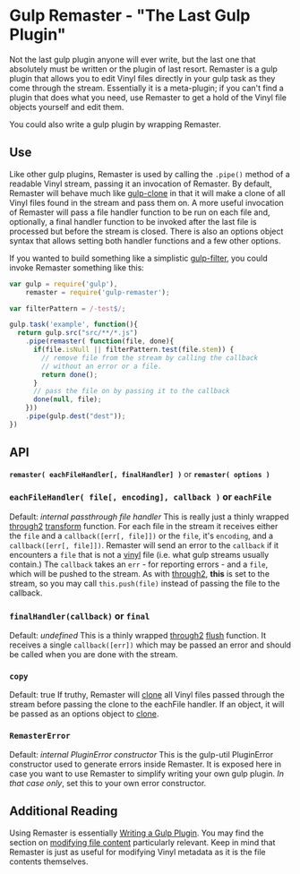 # Gulp Remaster - "The Last Gulp Plugin"
Not the last gulp plugin anyone will ever write, but the last one that absolutely
must be written or the plugin of last resort. Remaster is a gulp plugin that
allows you to edit Vinyl files directly in your gulp task as they come through
the stream. Essentially it is a meta-plugin; if you can't find a plugin that
does what you need, use Remaster to get a hold of the Vinyl file objects
yourself and edit them.

You could also write a gulp plugin by wrapping Remaster.

## Use
Like other gulp plugins, Remaster is used by calling the `.pipe()` method of a
readable Vinyl stream, passing it an invocation of Remaster. By default, Remaster
will behave much like [gulp-clone](https://github.com/mariocasciaro/gulp-clone)
in that it will make a clone of all Vinyl files found in the stream and pass
them on. A more useful invocation of Remaster will pass a file handler function
to be run on each file and, optionally, a final handler function to be invoked
after the last file is processed but before the stream is closed. There is also
an options object syntax that allows setting both handler functions and a few
other options.

If you wanted to build something like a simplistic [gulp-filter](https://github.com/sindresorhus/gulp-filter),
you could invoke Remaster something like this:

~~~javascript
var gulp = require('gulp'),
    remaster = require('gulp-remaster');

var filterPattern = /-test$/;

gulp.task('example', function(){
  return gulp.src("src/**/*.js")
    .pipe(remaster( function(file, done){
      if(file.isNull || filterPattern.test(file.stem)) {
        // remove file from the stream by calling the callback
        // without an error or a file.
        return done();
      }
      // pass the file on by passing it to the callback
      done(null, file);
    }))
    .pipe(gulp.dest("dest"));
})
~~~

## API
**`remaster( eachFileHandler[, finalHandler] )`** or **`remaster( options )`**

### `eachFileHandler( file[, encoding], callback )` or `eachFile`
Default: *internal passthrough file handler*
This is really just a thinly wrapped [through2](https://github.com/rvagg/through2/) [transform](https://github.com/rvagg/through2/#api) function. For
each file in the stream it receives either the `file` and a
`callback([err[, file]])` or the `file`, it's `encoding`, and a
`callback([err[, file]])`. Remaster will send an error to the `callback` if it
encounters a `file` that is not a [vinyl](https://github.com/gulpjs/vinyl) file
(i.e. what gulp streams usually contain.) The `callback` takes an `err` - for
reporting errors - and a `file`, which will be pushed to the stream. As with
[through2](https://github.com/rvagg/through2/), **this** is set to the stream,
so you may call `this.push(file)` instead of passing the file to the callback.

### `finalHandler(callback)` or `final`
Default: *undefined*
This is a thinly wrapped [through2](https://github.com/rvagg/through2/) [flush](https://github.com/rvagg/through2/#api) function. It receives a single
`callback([err])` which may be passed an error and should be called when you are
done with the stream.

### `copy`
Default: true
If truthy, Remaster will [clone](https://github.com/gulpjs/vinyl#cloneopt) all
Vinyl files passed through the stream before passing the clone to the eachFile
handler. If an object, it will be passed as an options object to [clone](https://github.com/gulpjs/vinyl#cloneopt).

### `RemasterError`
Default: *internal PluginError constructor*
This is the gulp-util PluginError constructor used to generate errors inside
Remaster. It is exposed here in case you want to use Remaster to simplify
writing your own gulp plugin. *In that case only*, set this to your own error
constructor.

## Additional Reading
Using Remaster is essentially [Writing a Gulp Plugin](https://github.com/gulpjs/gulp/blob/master/docs/writing-a-plugin/README.md).
You may find the section on [modifying file content](https://github.com/gulpjs/gulp/blob/master/docs/writing-a-plugin/README.md#modifying-file-content) particularly relevant. Keep in mind that Remaster is just as useful
for modifying Vinyl metadata as it is the file contents themselves.
